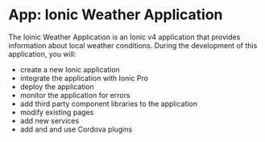# App: Ionic Weather Application

The Ioinic Weather Application is an Ionic v4 application that provides information about local weather conditions.  During the development of this application, you will:

- create a new Ionic application
- integrate the application with Ionic Pro
- deploy the application
- monitor the application for errors
- add third party component libraries to the application
- modify existing pages
- add new services
- add and and use Cordova plugins 